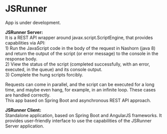 # JSRunner
<p>App is under development.
<p><b>JSRunner Server:</b>
<br/>It is a REST API wrapper around javax.script.ScriptEngine, that provides capabilities via API:
<br/>1) Run the JavaScript code in the body of the request in Nashorn (java 8) and return the output of the script (or error message) to the console in the response body.
<br/>2) View the status of the script (completed successfully, with an error, executed, in the queue) and its console output.
<br/>3) Complete the hung scripts forcibly.
<p>Requests can come in parallel, and the script can be executed for a long time, and maybe even hang, for example, in an infinite loop. These cases are handled correctly.
<br/>This app based on Spring Boot and asynchronous REST API approach.
<br/><p><b>JSRunner Client:</b>
<br/>Standalone application, based on Spring Boot and AngularJS frameworks. It provides user-friendly interface to use the capabilities of the JSRunner Server application.
